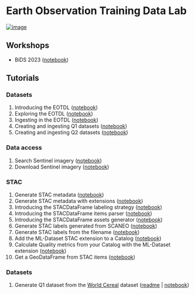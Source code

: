 # Earth Observation Training Data Lab

[![image](https://img.shields.io/pypi/v/eotdl.svg)](https://pypi.python.org/pypi/eotdl)

## Workshops

- BiDS 2023 ([notebook](workshops/bids23/README.md))

## Tutorials

### Datasets

1. Introducing the EOTDL ([notebook](notebooks/00_eotdl.ipynb))
2. Exploring the EOTDL ([notebook](notebooks/01_exploring.ipynb))
3. Ingesting in the EOTDL ([notebook](notebooks/02_ingesting.ipynb))
4. Creating and ingesting Q1 datasets ([notebook](notebooks/03_q1_datasets.ipynb))
5. Creating and ingesting Q2 datasets ([notebook](notebooks/04_q2_datasets.ipynb))

### Data access

1. Search Sentinel imagery ([notebook](notebooks/10_search_sentinel_imagery.ipynb))
2. Download Sentinel imagery ([notebook](notebooks/11_download_sentinel_imagery.ipynb))

### STAC

1. Generate STAC metadata ([notebook](notebooks/20_stac.ipynb))
2. Generate STAC metadata with extensions ([notebook](notebooks/21_stac_extensions.ipynb))
3. Introducing the STACDataFrame labeling strategy ([notebook](notebooks/22_stac_df_labeling.ipynb))
4. Introducing the STACDataFrame items parser ([notebook](notebooks/23_stac_item_parsers.ipynb))
5. Introducing the STACDataFrame assets generator ([notebook](notebooks/24_stac_assets_generator.ipynb))
6. Generate STAC labels generated from SCANEO ([notebook](notebooks/25_stac_labels_scaneo.ipynb))
7. Generate STAC labels from the filename ([notebook](notebooks/26_stac_labels_name.ipynb))
8. Add the ML-Dataset STAC extension to a Catalog ([notebook](notebooks/27_stac_ml_dataset.ipynb))
9. Calculate Quality metrics from your Catalog with the ML-Dataset extension ([notebook](notebooks/28_ml_dataset_quality_metrics.ipynb))
10. Get a GeoDataFrame from STAC items ([notebook](notebooks/29_stac_to_geodataframe.ipynb))

### Datasets

1. Generate Q1 dataset from the [World Cereal](https://zenodo.org/records/7593734) dataset ([readme](notebooks/world_cereal/README.md) | [notebook](notebooks/world_cereal/world_cereal.ipynb))
